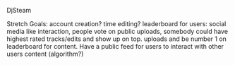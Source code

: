 DjSteam

Stretch Goals: 
account creation? time editing? 
leaderboard for users: social media like interaction, people vote on public uploads, somebody could have highest rated tracks/edits and show up on top. uploads and be number 1 on leaderboard for content.
Have a public feed for users to interact with other users content (algorithm?)

